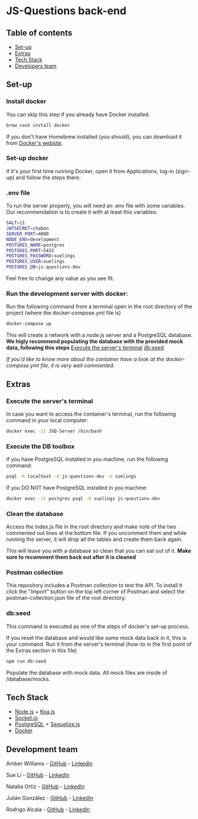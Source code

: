 # JS-Questions back-end


## Table of contents

- [Set-up](#Set-up)
- [Extras](#Extras)
- [Tech Stack](#tech-stack)
- [Developers team](#developers-team)



## Set-up

### Install docker

You can skip this step if you already have Docker installed.

```bash
brew cask install docker
```

If you don't have Homebrew installed (you should), you can download it from [Docker's website](https://www.docker.com/products/docker-desktop).

### Set-up docker

If it's your first time running Docker, open it from Applications, log-in (sign-up) and follow the steps there.

### .env file

To run the server properly, you will need an .env file with some variables.
Our recommendation is to create it with at least this variables:

```bash
SALT=11
JWTSECRET=chabon
SERVER_PORT=4000
NODE_ENV=development
POSTGRES_NAME=postgres
POSTGRES_PORT=5432
POSTGRES_PASSWORD=suelings
POSTGRES_USER=suelings
POSTGRES_DB=js-questions-dev
```

Feel free to change any value as you see fit.

### Run the development server with docker:

Run the following command from a terminal open in the root directory of the project (where the docker-compose.yml file is)

```bash
docker-compose up
```

This will create a network with a node.js server and a PostgreSQL database.
**We higly recommend populating the database with the provided mock data, following this steps**
[Execute the server's terminal](#Execute-the-server's-terminal)
[db:seed](#db:seed)


*If you'd like to know more about the container have a look at the docker-compose.yml file, it is very well commented.*



## Extras

### Execute the server's terminal

In case you want to access the container's terminal, run the following command in your local computer:

```bash
docker exec -it JSQ-Server /bin/bash
```

### Execute the DB toolbox

If you have PostgreSQL installed in you machine, run the following command:

```bash
psql -h localhost -d js-questions-dev -U suelings
```

If you DO NOT have PostgreSQL installed in you machine:

```bash
docker exec -it postgres psql -U suelings js-questions-dev
```

### Clean the database

Access the index.js file in the root directory and make note of the two commented out lines at the bottom file.
If you uncomment them and while running the server, it will drop all the tables and create them back again.

This will leave you with a database so clean that you can eat out of it.
**Make sure to recomment them back out after it is cleaned**

### Postman collection

This repository includes a Postman collection to test the API.
To install it click the "Import" button on the top left corner of Postman and select the postman-collection.json file of the root directory.

### db:seed

This command is executed as one of the steps of docker's set-up process.

If you reset the database and would like some mock data back in it, this is your command.
Run it from the server's terminal (how-to in the first point of the Extras section in this file)

```bash
npm run db:seed
```

Populate the database with mock data. All mock files are inside of /database/mocks.


## Tech Stack

- [Node\.js](https://nodejs.org/en/) + [Koa\.js](https://koajs.com/)
- [Socket\.io](https://socket.io/)
- [PostgreSQL](https://www.postgresql.org/) + [Sequelize\.js](http://docs.sequelizejs.com/)
- [Docker](https://www.docker.com/)



## Development team

Amber Williams - [GitHub](https://github.com/Amber-Williams) - [LinkedIn](https://www.linkedin.com/in/amber-williams-dev/)

Sue Li - [GitHub](https://github.com/zsli16) - [LinkedIn](https://www.linkedin.com/in/sueli88/)

Natalia Ortiz - [GitHub](https://github.com/nataliaero) - [LinkedIn](https://www.linkedin.com/in/natalia-ortiz-gomez/)

Julián González - [GitHub](https://github.com/1971S) - [LinkedIn](https://www.linkedin.com/in/jgpicatoste/)

Rodrigo Alcala - [GitHub]( https://github.com/rodalcala) - [LinkedIn](https://www.linkedin.com/in/rodrigoalcala/)
